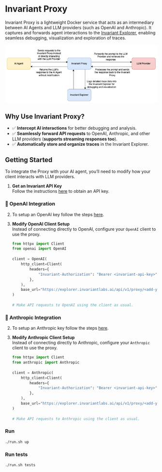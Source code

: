 # **Invariant Proxy**

Invariant Proxy is a lightweight Docker service that acts as an intermediary between AI Agents and LLM providers (such as OpenAI and Anthropic). It captures and forwards agent interactions to the [Invariant Explorer](https://explorer.invariantlabs.ai/), enabling seamless debugging, visualization and exploration of traces.

![Invariant Proxy Diagram](resources/images/invariant-proxy.png)

## **Why Use Invariant Proxy?**
- ✅ **Intercept AI interactions** for better debugging and analysis.
- ✅ **Seamlessly forward API requests** to OpenAI, Anthropic, and other LLM providers (**supports streaming responses too**).
- ✅ **Automatically store and organize traces** in the Invariant Explorer.

## **Getting Started**
To integrate the Proxy with your AI agent, you’ll need to modify how your client interacts with LLM providers.

1. **Get an Invariant API Key**  
   Follow the instructions [here](https://explorer.invariantlabs.ai/docs/explorer/Explorer_API/1_client_setup/) to obtain an API key.

### **🔹 OpenAI Integration**
2. To setup an OpenAI key follow the steps [here](https://platform.openai.com/docs/quickstart#create-and-export-an-api-key).

3. **Modify OpenAI Client Setup**  
   Instead of connecting directly to OpenAI, configure your `OpenAI` client to use the proxy.

   ```python
   from httpx import Client
   from openai import OpenAI

   client = OpenAI(
       http_client=Client(
           headers={
               "Invariant-Authorization": "Bearer <invariant-api-key>"
           },
       ),
       base_url="https://explorer.invariantlabs.ai/api/v1/proxy/<add-your-dataset-name-here>/openai",
   )

   # Make API requests to OpenAI using the client as usual.

### **🔹 Anthropic Integration**
2. To setup an Anthropic key follow the steps [here](https://docs.anthropic.com/en/docs/initial-setup#set-your-api-key).

3. **Modify Anthropic Client Setup**  
   Instead of connecting directly to Anthropic, configure your `Anthropic` client to use the proxy.

   ```python
   from httpx import Client
   from anthropic import Anthropic

   client = Anthropic(
       http_client=Client(
           headers={
               "Invariant-Authorization": "Bearer <invariant-api-key>"
           },
       ),
       base_url="https://explorer.invariantlabs.ai/api/v1/proxy/<add-your-dataset-name-here>/anthropic",
   )

   # Make API requests to Anthropic using the client as usual.

### Run
```bash
./run.sh up
```

### Run tests
```bash
./run.sh tests
```
